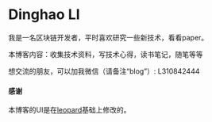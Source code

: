 # Dinghao LI

我是一名区块链开发者，平时喜欢研究一些新技术，看看paper。
<p>
本博客内容：收集技术资料，写技术心得，读书笔记，随笔等等
<p>
想交流的朋友，可以加我微信（请备注“blog”）: L310842444


#### 感谢   

本博客的UI是在[leopard](http://baixin.io)基础上修改的。  

